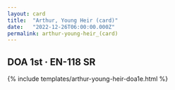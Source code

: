 ```yaml
---
layout: card
title:  "Arthur, Young Heir (card)"
date:   "2022-12-26T06:00:00.000Z"
permalink: arthur-young-heir_(card)
---
```


## DOA 1st &middot; EN-118 SR

{% include templates/arthur-young-heir-doa1e.html %}

